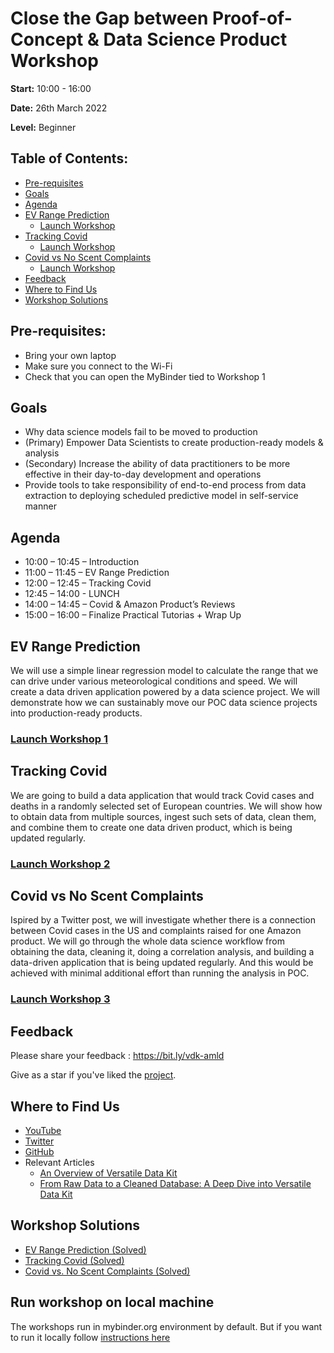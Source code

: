 # Close the Gap between Proof-of-Concept & Data Science Product Workshop
**Start:** 10:00 - 16:00

**Date:** 26th March 2022

**Level:** Beginner
## Table of Contents:
- [Pre-requisites](#Pre-requisites)
- [Goals](#Goals)
- [Agenda](#Agenda)
- [EV Range Prediction](#EV-Range-Prediction)
    - [Launch Workshop](#Launch-Workshop-1)
- [Tracking Covid](#Tracking-Covid)
    - [Launch Workshop](#Launch-Workshop-2)
- [Covid vs No Scent Complaints](#Covid-vs-No-Scent-Complaints)
    - [Launch Workshop](#Launch-Workshop-3)
- [Feedback](#Feedback)
- [Where to Find Us](#Where-to-Find-Us)
- [Workshop Solutions](#Workshop-Solutions)

## Pre-requisites:
- Bring your own laptop
- Make sure you connect to the Wi-Fi
- Check that you can open the MyBinder tied to Workshop 1

## Goals
- Why data science models fail to be moved to production​
- (Primary) Empower Data Scientists to create production-ready models & analysis​
- (Secondary) Increase the ability of data practitioners to be more effective in their day-to-day development and operations​
- Provide tools to take responsibility of end-to-end process from data extraction to deploying scheduled predictive model in self-service manner​

## Agenda
- 10:00 – 10:45 – Introduction
- 11:00 – 11:45 – EV Range Prediction
- 12:00 – 12:45 – Tracking Covid
- 12:45 – 14:00 - LUNCH
- 14:00 – 14:45 – Covid & Amazon Product’s Reviews
- 15:00 – 16:00 – Finalize Practical Tutorias + Wrap Up
## EV Range Prediction
We will use a simple linear regression model to calculate the range that we can drive under various meteorological conditions and speed.
We will create a data driven application powered by a data science project. We will demonstrate how we can sustainably move our POC data science projects into production-ready products.
### [Launch Workshop 1](https://github.com/versatile-data-kit-amld/linear-regression-example-unsolved)
## Tracking Covid
We are going to build a data application that would track Covid cases and deaths in a randomly selected set of European countries. We will show how to obtain data from multiple sources, ingest such sets of data, clean them, and combine them to create one data driven product, which is being updated regularly.
### [Launch Workshop 2](https://github.com/versatile-data-kit-amld/tracking-covid-cases-deaths-example-unsolved)
## Covid vs No Scent Complaints
Ispired by a Twitter post, we will investigate whether there is a connection between Covid cases in the US and complaints raised for one Amazon product.
We will go through the whole data science workflow from obtaining the data, cleaning it, doing a correlation analysis, and building a data-driven application that is being updated regularly. And this would be achieved with minimal additional effort than running the analysis in POC.
### [Launch Workshop 3](https://github.com/versatile-data-kit-amld/correlation-example-unsolved)

## Feedback
Please share your feedback : https://bit.ly/vdk-amld

Give as a star if you've liked the [project](https://github.com/vmware/versatile-data-kit).

## Where to Find Us
- [YouTube](https://www.youtube.com/channel/UCasf2Q7X8nF7S4VEmcTHJ0Q/about)
- [Twitter](https://twitter.com/vdkproject)
- [GitHub](https://github.com/vmware/versatile-data-kit)
- Relevant Articles
    - [An Overview of Versatile Data Kit](https://towardsdatascience.com/an-overview-of-versatile-data-kit-a812cfb26de7)
    - [From Raw Data to a Cleaned Database: A Deep Dive into Versatile Data Kit](https://towardsdatascience.com/from-raw-data-to-a-cleaned-database-a-deep-dive-into-versatile-data-kit-ab5fd992a02e)
## Workshop Solutions
- [EV Range Prediction (Solved)](https://github.com/versatile-data-kit-amld/linear-regression-example-solved)
- [Tracking Covid (Solved)](https://github.com/versatile-data-kit-amld/tracking-covid-cases-deaths-example-solved)
- [Covid vs. No Scent Complaints (Solved)](https://github.com/versatile-data-kit-amld/correlation-example-solved)


## Run workshop on local machine

The workshops run in mybinder.org environment by default. But if you want to run it locally follow [instructions here](https://github.com/versatile-data-kit-amld/workshop/blob/main/backup/local_instructions.md)
